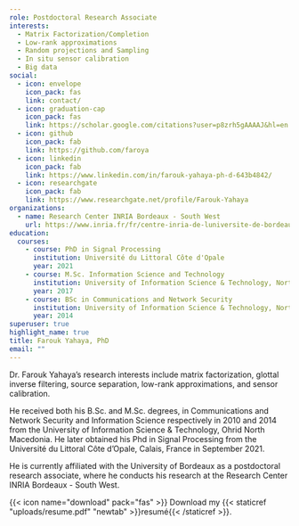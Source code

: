 ```yaml
---
role: Postdoctoral Research Associate
interests:
  - Matrix Factorization/Completion
  - Low-rank approximations
  - Random projections and Sampling
  - In situ sensor calibration
  - Big data
social:
  - icon: envelope
    icon_pack: fas
    link: contact/
  - icon: graduation-cap
    icon_pack: fas
    link: https://scholar.google.com/citations?user=p8zrh5gAAAAJ&hl=en
  - icon: github
    icon_pack: fab
    link: https://github.com/faroya
  - icon: linkedin
    icon_pack: fab
    link: https://www.linkedin.com/in/farouk-yahaya-ph-d-643b4842/
  - icon: researchgate
    icon_pack: fab
    link: https://www.researchgate.net/profile/Farouk-Yahaya
organizations:
  - name: Research Center INRIA Bordeaux - South West
    url: https://www.inria.fr/fr/centre-inria-de-luniversite-de-bordeaux
education:
  courses:
    - course: PhD in Signal Processing
      institution: Université du Littoral Côte d'Opale
      year: 2021
    - course: M.Sc. Information Science and Technology
      institution: University of Information Science & Technology, North Macedonia
      year: 2017
    - course: BSc in Communications and Network Security
      institution: University of Information Science & Technology, North Macedonia
      year: 2014
superuser: true
highlight_name: true
title: Farouk Yahaya, PhD
email: ""
---
```

Dr. Farouk Yahaya’s research interests include matrix factorization, glottal inverse filtering, source separation, low-rank approximations, and sensor calibration.

He received both his B.Sc. and M.Sc. degrees, in Communications and Network Security and Information Science respectively in 2010 and 2014 from the University of Information Science & Technology, Ohrid North Macedonia. He later obtained his Phd in Signal Processing from the Université du Littoral Côte d’Opale, Calais, France in September 2021.

He is currently affiliated with the University of Bordeaux as a postdoctoral research associate, where he conducts his research at the Research Center INRIA Bordeaux - South West.

{{< icon name="download" pack="fas" >}} Download my {{< staticref "uploads/resume.pdf" "newtab" >}}resumé{{< /staticref >}}.